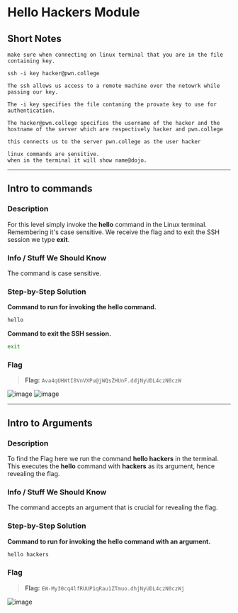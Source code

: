 # Hello Hackers Module

## Short Notes

```
make sure when connecting on linux terminal that you are in the file containing key. 

ssh -i key hacker@pwn.college

The ssh allows us access to a remote machine over the netowrk while passing our key.

The -i key specifies the file contaning the provate key to use for authentication.

The hacker@pwn.college specifies the username of the hacker and the hostname of the server which are respectively hacker and pwn.college 

this connects us to the server pwn.college as the user hacker

linux commands are sensitive.
when in the terminal it will show name@dojo.

```
---

## **Intro to commands**

### Description
For this level simply invoke the **hello** command in the Linux terminal. 
Remembering it's case sensitive.
We receive the flag and to exit the SSH session we type **exit**.

### Info / Stuff We Should Know
The command is case sensitive.

### Step-by-Step Solution

**Command to run for invoking the hello command.**
```bash
hello
```

**Command to exit the SSH session.**
```bash
exit
```

### Flag
> **Flag:** `Ava4qUHWtI8VnVXPu@jWQsZHUnF.ddjNyUDL4czN0czW`

![image](https://github.com/user-attachments/assets/85b56ddb-0ed7-4c57-bb56-efc4b45c1f4e)
![image](https://github.com/user-attachments/assets/219853d3-33b4-42b8-a318-1b268e8af97e)

---

## **Intro to Arguments**

### Description
To find the Flag here we run the command **hello hackers** in the terminal. 
This executes the **hello** command with **hackers** as its argument, hence revealing the flag.

### Info / Stuff We Should Know
The command accepts an argument that is crucial for revealing the flag.

### Step-by-Step Solution

**Command to run for invoking the hello command with an argument.**
```bash
hello hackers
```

### Flag
> **Flag:** `EW-My30cq4lfRUUP1qRau1ZTmuo.dhjNyUDL4czN0czWj`

![image](https://github.com/user-attachments/assets/60951bb6-0afb-4728-a5fb-0c8847e1c039)



